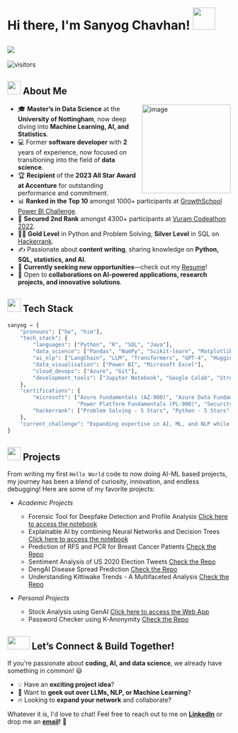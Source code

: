 # Hi there, I'm Sanyog Chavhan! <img src="https://github.com/TheDudeThatCode/TheDudeThatCode/blob/master/Assets/wave.gif" width="50" height="50"/>

##  <img src="https://readme-typing-svg.demolab.com?font=Fira+Code&pause=1000&color=16F7AA&width=435&lines=Ex+Software+Developer+%40+Accenture;MSc+Data+Science+%40+UoN+(Merit);4x+Microsoft+Certified+Professional;Data+Scientist;AI+Enthusiast"/>

![visitors](https://vbr.nathanchung.dev/badge?page_id=sanyog-chavhan.sanyog-chavhan&color=16F7AA)


## <img src="https://user-images.githubusercontent.com/74038190/235223599-0eadbd7c-c916-4f24-af9d-9242730e6172.gif" width="30" height="30"/> About Me

<img align="right" src="https://raw.githubusercontent.com/Tarikul-Islam-Anik/Animated-Fluent-Emojis/master/Emojis/People%20with%20professions/Man%20Technologist%20Medium%20Skin%20Tone.png" alt="image" width="200" height="200"/>

- :mortar_board: **Master’s in Data Science** at the **University of Nottingham**, now deep diving into **Machine Learning, AI, and Statistics**.
- :computer: Former **software developer** with **2** years of experience, now focused on transitioning into the field of **data science**.
- :trophy: **Recipient** of the **2023 All Star Award at Accenture** for outstanding performance and commitment.
- :bar_chart: **Ranked in the Top 10** amongst 1000+ participants at [GrowthSchool Power BI Challenge](https://www.linkedin.com/feed/update/urn:li:activity:7089124013804838914/).
- :2nd_place_medal: **Secured 2nd Rank** amongst 4300+ participants at [Vuram Codeathon 2022](https://www.linkedin.com/feed/update/urn:li:activity:7006592953552949248/).
- :technologist: **Gold Level** in Python and Problem Solving, **Silver Level** in SQL on [Hackerrank](https://www.hackerrank.com/profile/Sanyog_).
- :writing_hand: Passionate about **content writing**, sharing knowledge on **Python, SQL, statistics, and AI**.
- :rocket: **Currently seeking new opportunities**—check out my [Resume](https://drive.google.com/file/d/1VIXQaoOOGGaRwXyr2L6anXoHi3kWDIlQ/view?usp=sharing)!
- :handshake: Open to **collaborations on AI-powered applications, research projects, and innovative solutions**.
  

## <img src="https://user-images.githubusercontent.com/74038190/212284087-bbe7e430-757e-4901-90bf-4cd2ce3e1852.gif" width="30" height="30"/> Tech Stack  

```python
sanyog = {
    "pronouns": ["he", "him"],
    "tech_stack": {
        "languages": ["Python", "R", "SQL", "Java"],
        "data_science": ["Pandas", "NumPy", "Scikit-learn", "Matplotlib", "TensorFlow", "Statistical Analysis"],
        "ai_nlp": ["LangChain", "LLM", "Transformers", "GPT-4", "Hugging Face"],
        "data_visualisation": ["Power BI", "Microsoft Excel"],
        "cloud_devops": ["Azure", "Git"],
        "development_tools": ["Jupyter Notebook", "Google Colab", "Streamlit", "VS Code"]
    },
    "certifications": {
        "microsoft": ["Azure Fundamentals (AZ-900)", "Azure Data Fundamentals (DP-900)", 
                      "Power Platform Fundamentals (PL-900)", "Security & Compliance (SC-900)"],
        "hackerrank": ["Problem Solving - 5 Stars", "Python - 5 Stars", "SQL - 4 Stars"]
    },
    "current_challenge": "Expanding expertise in AI, ML, and NLP while seeking exciting opportunities!"
}
```

## <img src="https://media3.giphy.com/media/v1.Y2lkPTc5MGI3NjExZXk3MG43dHFtZWo4YWhtb3BvMGhqNmdsZ3NreWFtam9oZ200cW1oZyZlcD12MV9pbnRlcm5hbF9naWZfYnlfaWQmY3Q9cw/hpFCIpvGxUKgTfjRKl/giphy.gif" width="30" height="30"/> Projects

From writing my first `Hello World` code to now doing AI-ML based projects, my journey has been a blend of curiosity, innovation, and endless debugging! Here are some of my favorite projects:
  - _Academic Projects_
      - Forensic Tool for Deepfake Detection and Profile Analysis [Click here to access the notebook](add-link-here)
      - Explainable AI by combining Neural Networks and Decision Trees [Click here to access the notebook](add-link-here)
      - Prediction of RFS and PCR for Breast Cancer Patients [Check the Repo](https://github.com/sanyog-chavhan/Breast_Cancer_Prediction)
      - Sentiment Analysis of US 2020 Election Tweets [Check the Repo](https://github.com/sanyog-chavhan/Twitter_Sentiment_Analysis)
      - DengAI Disease Spread Prediction [Check the Repo](https://github.com/sanyog-chavhan/DengAI_Prediction)
      - Understanding Kittiwake Trends - A Multifaceted Analysis [Check the Repo](https://github.com/sanyog-chavhan/Multifaceted-Analysis-on-Kittiwakes)
      
  - _Personal Projects_
      - Stock Analysis using GenAI [Click here to access the Web App](https://huggingface.co/spaces/sanyog16/AI-Based_Stock_Analysis_and_Portfolio_Optimisation)
      - Password Checker using K-Anonymity [Check the Repo](https://github.com/sanyog-chavhan/Password-Checker)

## <img src="https://media.giphy.com/media/W1NW6AaPglSMRnP2Qv/giphy.gif?cid=ecf05e47ahqg8bmswrqca3ky3p3makxtj1d3nifs89aem8jv&ep=v1_stickers_search&rid=giphy.gif&ct=s" width="50" height="30"/> Let’s Connect & Build Together!


If you're passionate about **coding, AI, and data science**, we already have something in common! :smiley:

- :bulb: Have an **exciting project idea**?
- :robot: Want to **geek out over LLMs, NLP, or Machine Learning**?
- :fire: Looking to **expand your network** and collaborate?

Whatever it is, I'd love to chat! Feel free to reach out to me on **[LinkedIn](https://www.linkedin.com/in/sanyog-chavhan/)** or drop me an **[email](mailto:sanyogchavhan2016l@gmail.com)!** 📩

